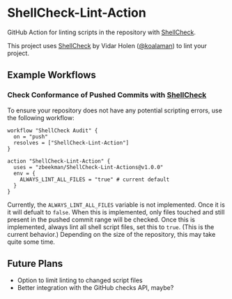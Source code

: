 # ShellCheck-Lint-Action

GitHub Action for linting scripts in the repository with [ShellCheck].

This project uses [ShellCheck] by Vidar Holen ([@koalaman]) to lint your project.

## Example Workflows

### Check Conformance of Pushed Commits with [ShellCheck]

To ensure your repository does not have any potential scripting errors, use the following workflow:

```workflow
workflow "ShellCheck Audit" {
  on = "push"
  resolves = ["ShellCheck-Lint-Action"]
}

action "ShellCheck-Lint-Action" {
  uses = "zbeekman/ShellCheck-Lint-Actions@v1.0.0"
  env = {
    ALWAYS_LINT_ALL_FILES = "true" # current default
  }
}
```

Currently, the `ALWAYS_LINT_ALL_FILES` variable is not implemented. Once it is it will defualt to
`false`. When this is implemented, only files touched and still present in the pushed commit range
will be checked. Once this is implemented, always lint all shell script files, set this to
`true`. (This is the current behavior.) Depending on the size of the repository, this may take quite
some time.

## Future Plans

 - Option to limit linting to changed script files
 - Better integration with the GitHub checks API, maybe?


[ShellCheck]: https://www.shellcheck.net
[@koalaman]: https://github.com/koalaman
